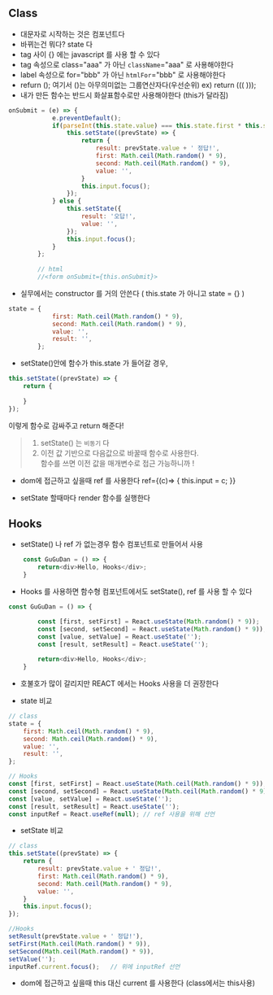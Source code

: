 ## Class

- 대문자로 시작하는 것은 컴포넌트다
- 바뀌는건 뭐다? state 다
- tag 사이 {} 에는 javascript 를 사용 할 수 있다
- tag 속성으로 class="aaa"  가 아닌 `className`="aaa" 로 사용해야한다
- label 속성으로 for="bbb"  가 아닌 `htmlFor`="bbb" 로 사용해야한다
- refurn ();  여기서 ()는 아무의미없는 그룹연산자다(우선순위)  ex) return ((( )));
- 내가 만든 함수는 반드시 화살표함수로만 사용해야한다 (this가 달라짐)
```js
onSubmit = (e) => {
            e.preventDefault();
            if(parseInt(this.state.value) === this.state.first * this.state.second) {
                this.setState((prevState) => {
                    return {
                        result: prevState.value + ' 정답!',
                        first: Math.ceil(Math.random() * 9),
                        second: Math.ceil(Math.random() * 9),
                        value: '',
                    }
                    this.input.focus();
                });
            } else {
                this.setState({
                    result: '오답!',
                    value: '',
                });
                this.input.focus();
            }
        };
		
		// html
		//<form onSubmit={this.onSubmit}>
```

- 실무에서는 constructor 를 거의 안쓴다 ( this.state 가 아니고 state = {} )
```js
state = {
            first: Math.ceil(Math.random() * 9),
            second: Math.ceil(Math.random() * 9),
            value: '',
            result: '',
        };
```

- setState()안에 함수가 this.state 가 들어갈 경우, 
```js
this.setState((prevState) => { 
	return {
		
	} 
});
```
이렇게 함수로 감싸주고 return 해준다!  

>1. setState() 는 `비동기` 다
> 1. 이전 값 기반으로 다음값으로 바꿀때 함수로 사용한다.  
> 함수를 쓰면 이전 값을 매개변수로 접근 가능하니까 ! 

- dom에 접근하고 싶을때 ref 를 사용한다   ref={(c)=> { this.input = c; }} 

- setState 할때마다 render 함수를 실행한다


## Hooks

- setState() 나 ref 가 없는경우 함수 컴포넌트로 만들어서 사용
```js 
    const GuGuDan = () => {
        return<div>Hello, Hooks</div>;
    }
```
- Hooks 를 사용하면 함수형 컴포넌트에서도 setState(), ref 를 사용 할 수 있다
```js
const GuGuDan = () => {

        const [first, setFirst] = React.useState(Math.random() * 9));
        const [second, setSecond] = React.useState(Math.random() * 9));
        const [value, setValue] = React.useState('');
        const [result, setResult] = React.useState('');
		
        return<div>Hello, Hooks</div>;
    }
```
- 호불호가 많이 갈리지만 REACT 에서는 Hooks 사용을 더 권장한다

- state 비교

```js
// class
state = {
	first: Math.ceil(Math.random() * 9),
	second: Math.ceil(Math.random() * 9),
	value: '',
	result: '',
};

// Hooks
const [first, setFirst] = React.useState(Math.ceil(Math.random() * 9));
const [second, setSecond] = React.useState(Math.ceil(Math.random() * 9));
const [value, setValue] = React.useState('');
const [result, setResult] = React.useState('');
const inputRef = React.useRef(null); // ref 사용을 위해 선언
```

- setState 비교

```js
// class
this.setState((prevState) => {
	return {
		result: prevState.value + ' 정답!',
		first: Math.ceil(Math.random() * 9),
		second: Math.ceil(Math.random() * 9),
		value: '',
	}
	this.input.focus();
});

//Hooks
setResult(prevState.value + ' 정답!'),
setFirst(Math.ceil(Math.random() * 9)),
setSecond(Math.ceil(Math.random() * 9)),
setValue('');
inputRef.current.focus();   // 위에 inputRef 선언
```

- dom에 접근하고 싶을때 this 대신 current 를 사용한다 (class에서는 this사용)










